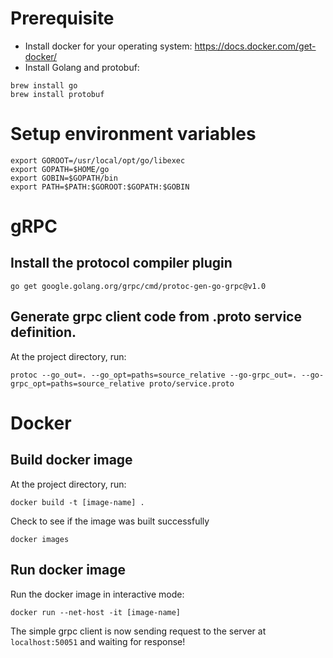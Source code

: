 # Prerequisite
- Install docker for your operating system: https://docs.docker.com/get-docker/
-  Install Golang and protobuf:
```
brew install go
brew install protobuf
```

# Setup environment variables
```
export GOROOT=/usr/local/opt/go/libexec
export GOPATH=$HOME/go
export GOBIN=$GOPATH/bin
export PATH=$PATH:$GOROOT:$GOPATH:$GOBIN
```

# gRPC
## Install the protocol compiler plugin
```
go get google.golang.org/grpc/cmd/protoc-gen-go-grpc@v1.0
```

## Generate grpc client code from .proto service definition.
At the project directory, run:
```
protoc --go_out=. --go_opt=paths=source_relative --go-grpc_out=. --go-grpc_opt=paths=source_relative proto/service.proto
```


# Docker
## Build docker image
At the project directory, run:
```
docker build -t [image-name] .
```

Check to see if the image was built successfully
```
docker images
```

## Run docker image
Run the docker image in interactive mode:
```
docker run --net-host -it [image-name]
```

The simple grpc client is now sending request to the server at `localhost:50051` and waiting for response!